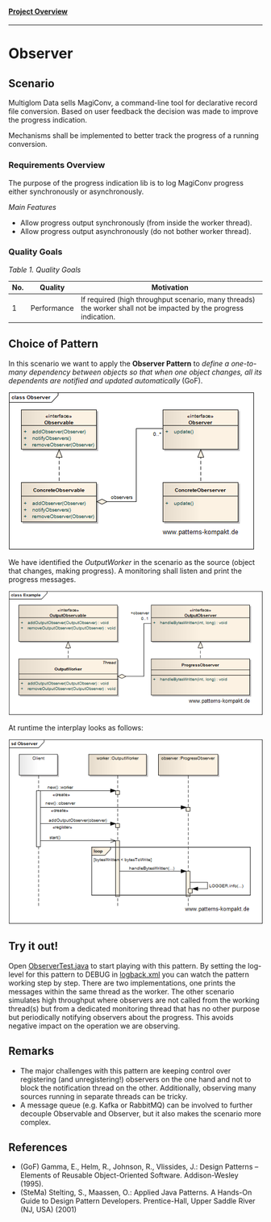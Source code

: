 #### [Project Overview](../../../../../../../README.md)
----

# Observer

## Scenario

Multiglom Data sells MagiConv, a command-line tool for declarative record file conversion. Based on user feedback the decision was made to improve the progress indication. 

Mechanisms shall be implemented to better track the progress of a running conversion.

### Requirements Overview

The purpose of the progress indication lib is to log MagiConv progress either synchronously or asynchronously.

_Main Features_

* Allow progress output synchronously (from inside the worker thread).
* Allow progress output asynchronously (do not bother worker thread).

### Quality Goals

_Table 1. Quality Goals_

No.|Quality|Motivation
---|-------|----------
1|Performance|If required (high throughput scenario, many threads) the worker shall not be impacted by the progress indication.

## Choice of Pattern
In this scenario we want to apply the **Observer Pattern** to _define a one-to-many dependency between objects so that when one object changes, all its dependents are notified and updated automatically_ (GoF). 

![Test](../../../../../../../doc/patterns/images/observer_cn.png)

We have identified the _OutputWorker_ in the scenario as the source (object that changes, making progress). A monitoring shall listen and print the progress messages.

![Test](../../../../../../../doc/patterns/images/observer_cx.png)

At runtime the interplay looks as follows:

![Test](../../../../../../../doc/patterns/images/observer_dx.png)


## Try it out!

Open [ObserverTest.java](ObserverTest.java) to start playing with this pattern. By setting the log-level for this pattern to DEBUG in [logback.xml](../../../../../../../src/main/resources/logback.xml) you can watch the pattern working step by step. There are two implementations, one prints the messages within the same thread as the worker. The other scenario simulates high throughput where observers are not called from the working thread(s) but from a dedicated monitoring thread that has no other purpose but periodically notifying observers about the progress. This avoids negative impact on the operation we are observing.

## Remarks
* The major challenges with this pattern are keeping control over registering (and unregistering!) observers on the one hand and not to block the notification thread on the other. Additionally, observing many sources running in separate threads can be tricky.
* A message queue (e.g. Kafka or RabbitMQ) can be involved to further decouple Observable and Observer, but it also makes the scenario more complex.

## References

* (GoF) Gamma, E., Helm, R., Johnson, R., Vlissides, J.: Design Patterns – Elements of Reusable Object-Oriented Software. Addison-Wesley (1995).
* (SteMa) Stelting, S., Maassen, O.: Applied Java Patterns. A Hands-On Guide to Design Pattern Developers. Prentice-Hall, Upper Saddle River (NJ, USA) (2001)
